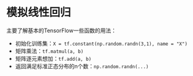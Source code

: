 
# 模拟线性回归

主要了解基本的TensorFlow一些函数的用法：

- 初始化训练集：`X = tf.constant(np.random.randn(3,1), name = "X")`
- 矩阵乘法：`tf.matmul(a, b)`
- 矩阵逐元素想加：`tf.add(a, b)`
- 返回满足标准正态分布的n个数：`np.random.randn(...)`
